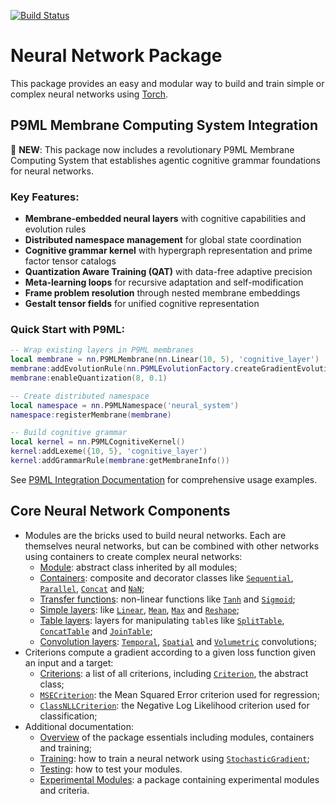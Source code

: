 [![Build Status](https://travis-ci.org/torch/nn.svg?branch=master)](https://travis-ci.org/torch/nn)
<a name="nn.dok"></a>
# Neural Network Package #

This package provides an easy and modular way to build and train simple or complex neural networks using [Torch](https://github.com/torch/torch7/blob/master/README.md).

## P9ML Membrane Computing System Integration

🧠 **NEW**: This package now includes a revolutionary P9ML Membrane Computing System that establishes agentic cognitive grammar foundations for neural networks.

### Key Features:
- **Membrane-embedded neural layers** with cognitive capabilities and evolution rules
- **Distributed namespace management** for global state coordination  
- **Cognitive grammar kernel** with hypergraph representation and prime factor tensor catalogs
- **Quantization Aware Training (QAT)** with data-free adaptive precision
- **Meta-learning loops** for recursive adaptation and self-modification
- **Frame problem resolution** through nested membrane embeddings
- **Gestalt tensor fields** for unified cognitive representation

### Quick Start with P9ML:
```lua
-- Wrap existing layers in P9ML membranes
local membrane = nn.P9MLMembrane(nn.Linear(10, 5), 'cognitive_layer')
membrane:addEvolutionRule(nn.P9MLEvolutionFactory.createGradientEvolution())
membrane:enableQuantization(8, 0.1)

-- Create distributed namespace
local namespace = nn.P9MLNamespace('neural_system')
namespace:registerMembrane(membrane)

-- Build cognitive grammar
local kernel = nn.P9MLCognitiveKernel()
kernel:addLexeme({10, 5}, 'cognitive_layer')
kernel:addGrammarRule(membrane:getMembraneInfo())
```

See [P9ML Integration Documentation](doc/p9ml_integration.md) for comprehensive usage examples.

## Core Neural Network Components

 * Modules are the bricks used to build neural networks. Each are themselves neural networks, but can be combined with other networks using containers to create complex neural networks:
   * [Module](doc/module.md#nn.Module): abstract class inherited by all modules;
   * [Containers](doc/containers.md#nn.Containers): composite and decorator classes like [`Sequential`](doc/containers.md#nn.Sequential), [`Parallel`](doc/containers.md#nn.Parallel), [`Concat`](doc/containers.md#nn.Concat) and [`NaN`](doc/containers.md#nn.NaN);
   * [Transfer functions](doc/transfer.md#nn.transfer.dok): non-linear functions like [`Tanh`](doc/transfer.md#nn.Tanh) and [`Sigmoid`](doc/transfer.md#nn.Sigmoid);
   * [Simple layers](doc/simple.md#nn.simplelayers.dok): like [`Linear`](doc/simple.md#nn.Linear), [`Mean`](doc/simple.md#nn.Mean), [`Max`](doc/simple.md#nn.Max) and [`Reshape`](doc/simple.md#nn.Reshape);
   * [Table layers](doc/table.md#nn.TableLayers): layers for manipulating `table`s like [`SplitTable`](doc/table.md#nn.SplitTable), [`ConcatTable`](doc/table.md#nn.ConcatTable) and [`JoinTable`](doc/table.md#nn.JoinTable);
   * [Convolution layers](doc/convolution.md#nn.convlayers.dok): [`Temporal`](doc/convolution.md#nn.TemporalModules),  [`Spatial`](doc/convolution.md#nn.SpatialModules) and [`Volumetric`](doc/convolution.md#nn.VolumetricModules) convolutions;
 * Criterions compute a gradient according to a given loss function given an input and a target:
   * [Criterions](doc/criterion.md#nn.Criterions): a list of all criterions, including [`Criterion`](doc/criterion.md#nn.Criterion), the abstract class;
   * [`MSECriterion`](doc/criterion.md#nn.MSECriterion): the Mean Squared Error criterion used for regression;
   * [`ClassNLLCriterion`](doc/criterion.md#nn.ClassNLLCriterion): the Negative Log Likelihood criterion used for classification;
 * Additional documentation:
   * [Overview](doc/overview.md#nn.overview.dok) of the package essentials including modules, containers and training;
   * [Training](doc/training.md#nn.traningneuralnet.dok): how to train a neural network using [`StochasticGradient`](doc/training.md#nn.StochasticGradient);
   * [Testing](doc/testing.md): how to test your modules.
   * [Experimental Modules](https://github.com/clementfarabet/lua---nnx/blob/master/README.md): a package containing experimental modules and criteria.
